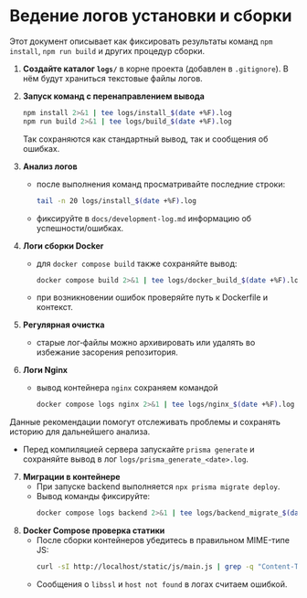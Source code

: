# Ведение логов установки и сборки

Этот документ описывает как фиксировать результаты команд `npm install`, `npm run build` и других процедур сборки.

1. **Создайте каталог `logs/`** в корне проекта (добавлен в `.gitignore`). В нём будут храниться текстовые файлы логов.
2. **Запуск команд с перенаправлением вывода**
   ```bash
   npm install 2>&1 | tee logs/install_$(date +%F).log
   npm run build 2>&1 | tee logs/build_$(date +%F).log
   ```
   Так сохраняются как стандартный вывод, так и сообщения об ошибках.
3. **Анализ логов**
   - после выполнения команд просматривайте последние строки:
     ```bash
     tail -n 20 logs/install_$(date +%F).log
     ```
   - фиксируйте в `docs/development-log.md` информацию об успешности/ошибках.
4. **Логи сборки Docker**
   - для `docker compose build` также сохраняйте вывод:
     ```bash
     docker compose build 2>&1 | tee logs/docker_build_$(date +%F).log
     ```
   - при возникновении ошибок проверяйте путь к Dockerfile и контекст.
5. **Регулярная очистка**
   - старые лог‑файлы можно архивировать или удалять во избежание засорения репозитория.

6. **Логи Nginx**
   - вывод контейнера `nginx` сохраняем командой
     ```bash
     docker compose logs nginx 2>&1 | tee logs/nginx_$(date +%F).log
     ```

Данные рекомендации помогут отслеживать проблемы и сохранять историю для дальнейшего анализа.
- Перед компиляцией сервера запускайте `prisma generate` и сохраняйте вывод в лог `logs/prisma_generate_<date>.log`.
7. **Миграции в контейнере**
   - При запуске backend выполняется `npx prisma migrate deploy`.
   - Вывод команды фиксируйте:
     ```bash
     docker compose logs backend 2>&1 | tee logs/backend_migrate_$(date +%F).log
     ```
8. **Docker Compose проверка статики**
   - После сборки контейнеров убедитесь в правильном MIME-типе JS:
     ```bash
     curl -sI http://localhost/static/js/main.js | grep -q "Content-Type: application/javascript"
     ```
   - Сообщения о `libssl` и `host not found` в логах считаем ошибкой.
